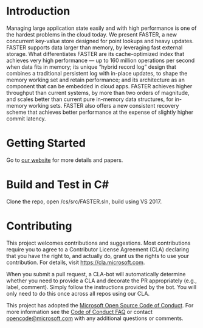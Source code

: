 # Introduction

Managing large application state easily and with high performance is one of the hardest problems
in the cloud today. We present FASTER, a new concurrent key-value store designed for point lookups 
and heavy updates. FASTER supports data larger than memory, by leveraging fast external storage. 
What differentiates FASTER are its cache-optimized index that achieves very high performance — up
to 160 million operations per second when data fits in memory; its unique “hybrid record log” design
that combines a traditional persistent log with in-place updates, to shape the memory working set 
and retain performance; and its architecture as an component that can be embedded in cloud apps. FASTER
achieves higher throughput than current systems, by more than two orders of magnitude, and scales better 
than current pure in-memory data structures, for in-memory working sets. FASTER also offers a new consistent
recovery scheme that achieves better performance at the expense of slightly higher commit latency.

# Getting Started

Go to [our website](http://aka.ms/FASTER) for more details and papers.

# Build and Test in C#

Clone the repo, open /cs/src/FASTER.sln, build using VS 2017.

# Contributing

This project welcomes contributions and suggestions.  Most contributions require you to agree to a
Contributor License Agreement (CLA) declaring that you have the right to, and actually do, grant us
the rights to use your contribution. For details, visit https://cla.microsoft.com.

When you submit a pull request, a CLA-bot will automatically determine whether you need to provide
a CLA and decorate the PR appropriately (e.g., label, comment). Simply follow the instructions
provided by the bot. You will only need to do this once across all repos using our CLA.

This project has adopted the [Microsoft Open Source Code of Conduct](https://opensource.microsoft.com/codeofconduct/).
For more information see the [Code of Conduct FAQ](https://opensource.microsoft.com/codeofconduct/faq/) or
contact [opencode@microsoft.com](mailto:opencode@microsoft.com) with any additional questions or comments.